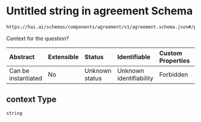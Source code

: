 # Untitled string in agreement Schema

```txt
https://hai.ai/schemas/components/agreement/v1/agreement.schema.json#/properties/context
```

Context for the question?

| Abstract            | Extensible | Status         | Identifiable            | Custom Properties | Additional Properties | Access Restrictions | Defined In                                                                                                |
| :------------------ | :--------- | :------------- | :---------------------- | :---------------- | :-------------------- | :------------------ | :-------------------------------------------------------------------------------------------------------- |
| Can be instantiated | No         | Unknown status | Unknown identifiability | Forbidden         | Allowed               | none                | [agreement.schema.json\*](../../out/components/agreement/v1/agreement.schema.json "open original schema") |

## context Type

`string`
